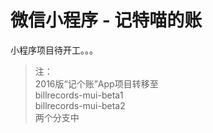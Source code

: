 # 微信小程序 - 记特喵的账

小程序项目待开工。。。

> 注：<br/>
> 2016版“记个账”App项目转移至<br/>
> billrecords-mui-beta1<br/>
> billrecords-mui-beta2<br/>
> 两个分支中

